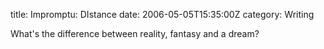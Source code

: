 title: Impromptu: DIstance
date: 2006-05-05T15:35:00Z
category: Writing

What's the difference between reality, fantasy and a dream?
